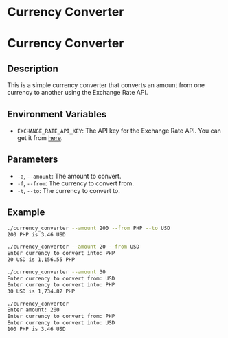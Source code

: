 # Currency Converter
# Currency Converter

## Description

This is a simple currency converter that converts an amount from one currency to another using the Exchange Rate API.

## Environment Variables

- `EXCHANGE_RATE_API_KEY`: The API key for the Exchange Rate API. You can get it from [here](https://www.exchangerate-api.com/dashboard).

## Parameters

- `-a`, `--amount`: The amount to convert.
- `-f`, `--from`: The currency to convert from.
- `-t`, `--to`: The currency to convert to.

## Example

```bash
./currency_converter --amount 200 --from PHP --to USD
200 PHP is 3.46 USD
```

```bash
./currency_converter --amount 20 --from USD
Enter currency to convert into: PHP
20 USD is 1,156.55 PHP
```

```bash
./currency_converter --amount 30
Enter currency to convert from: USD
Enter currency to convert into: PHP
30 USD is 1,734.82 PHP
```

```bash
./currency_converter
Enter amount: 200
Enter currency to convert from: PHP
Enter currency to convert into: USD
100 PHP is 3.46 USD
```







